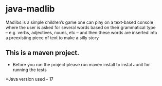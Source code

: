 # java-madlib
Madlibs is a simple children’s game one can play on a text-based console where the user is asked for several words based on their grammatical type – e.g. verbs, adjectives, nouns, etc – and then these words are inserted into a preexisting piece of text to make a silly story

## This is a maven project.

* Before you run the project please run maven install to instal Junit for running the tests


*Java version used - 17
